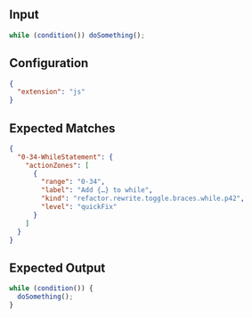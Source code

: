## Input

```javascript input
while (condition()) doSomething();
```

## Configuration

```json configuration
{
  "extension": "js"
}
```

## Expected Matches

```json expected matches
{
  "0-34-WhileStatement": {
    "actionZones": [
      {
        "range": "0-34",
        "label": "Add {…} to while",
        "kind": "refactor.rewrite.toggle.braces.while.p42",
        "level": "quickFix"
      }
    ]
  }
}
```

## Expected Output

```javascript expected output
while (condition()) {
  doSomething();
}
```
